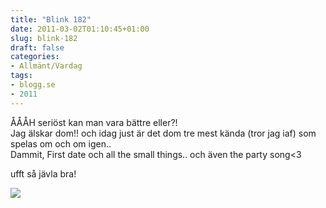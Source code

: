 ```yaml
---
title: "Blink 182"
date: 2011-03-02T01:10:45+01:00
slug: blink-182
draft: false
categories:
- Allmänt/Vardag
tags:
- blogg.se
- 2011
---
```

ÅÅÅH seriöst kan man vara bättre eller?!  
Jag älskar dom!! och idag just är det dom tre mest kända (tror jag iaf) som spelas om och om igen..  
Dammit, First date och all the small things.. och även the party song<3  
  
ufft så jävla bra!  
  
  
![](/assets/images/blogg.se/b0000dze4w_01_lzzzzzzz_135373245.jpg)